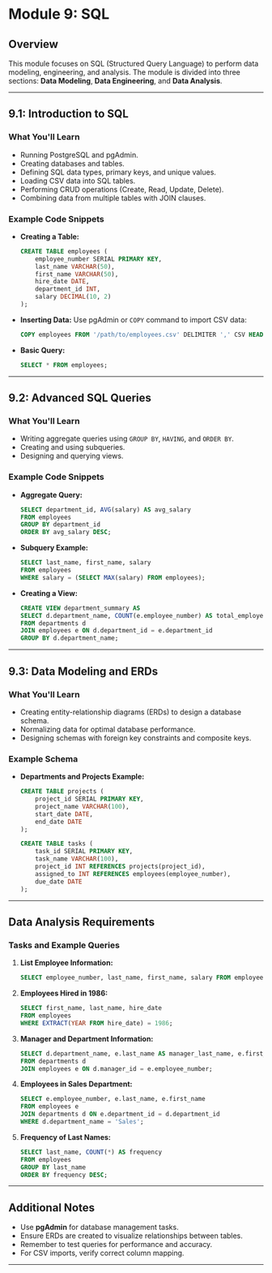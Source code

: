 # Module 9: SQL

## Overview
This module focuses on SQL (Structured Query Language) to perform data modeling, engineering, and analysis. The module is divided into three sections: **Data Modeling**, **Data Engineering**, and **Data Analysis**.

---

## 9.1: Introduction to SQL

### What You'll Learn
- Running PostgreSQL and pgAdmin.
- Creating databases and tables.
- Defining SQL data types, primary keys, and unique values.
- Loading CSV data into SQL tables.
- Performing CRUD operations (Create, Read, Update, Delete).
- Combining data from multiple tables with JOIN clauses.

### Example Code Snippets
- **Creating a Table:**
    ```sql
    CREATE TABLE employees (
        employee_number SERIAL PRIMARY KEY,
        last_name VARCHAR(50),
        first_name VARCHAR(50),
        hire_date DATE,
        department_id INT,
        salary DECIMAL(10, 2)
    );
    ```

- **Inserting Data:**
    Use pgAdmin or `COPY` command to import CSV data:
    ```sql
    COPY employees FROM '/path/to/employees.csv' DELIMITER ',' CSV HEADER;
    ```

- **Basic Query:**
    ```sql
    SELECT * FROM employees;
    ```

---

## 9.2: Advanced SQL Queries

### What You'll Learn
- Writing aggregate queries using `GROUP BY`, `HAVING`, and `ORDER BY`.
- Creating and using subqueries.
- Designing and querying views.

### Example Code Snippets
- **Aggregate Query:**
    ```sql
    SELECT department_id, AVG(salary) AS avg_salary
    FROM employees
    GROUP BY department_id
    ORDER BY avg_salary DESC;
    ```

- **Subquery Example:**
    ```sql
    SELECT last_name, first_name, salary
    FROM employees
    WHERE salary = (SELECT MAX(salary) FROM employees);
    ```

- **Creating a View:**
    ```sql
    CREATE VIEW department_summary AS
    SELECT d.department_name, COUNT(e.employee_number) AS total_employees, AVG(e.salary) AS avg_salary
    FROM departments d
    JOIN employees e ON d.department_id = e.department_id
    GROUP BY d.department_name;
    ```

---

## 9.3: Data Modeling and ERDs

### What You'll Learn
- Creating entity-relationship diagrams (ERDs) to design a database schema.
- Normalizing data for optimal database performance.
- Designing schemas with foreign key constraints and composite keys.

### Example Schema
- **Departments and Projects Example:**
    ```sql
    CREATE TABLE projects (
        project_id SERIAL PRIMARY KEY,
        project_name VARCHAR(100),
        start_date DATE,
        end_date DATE
    );

    CREATE TABLE tasks (
        task_id SERIAL PRIMARY KEY,
        task_name VARCHAR(100),
        project_id INT REFERENCES projects(project_id),
        assigned_to INT REFERENCES employees(employee_number),
        due_date DATE
    );
    ```

---

## Data Analysis Requirements

### Tasks and Example Queries
1. **List Employee Information:**
    ```sql
    SELECT employee_number, last_name, first_name, salary FROM employees;
    ```

2. **Employees Hired in 1986:**
    ```sql
    SELECT first_name, last_name, hire_date
    FROM employees
    WHERE EXTRACT(YEAR FROM hire_date) = 1986;
    ```

3. **Manager and Department Information:**
    ```sql
    SELECT d.department_name, e.last_name AS manager_last_name, e.first_name AS manager_first_name
    FROM departments d
    JOIN employees e ON d.manager_id = e.employee_number;
    ```

4. **Employees in Sales Department:**
    ```sql
    SELECT e.employee_number, e.last_name, e.first_name
    FROM employees e
    JOIN departments d ON e.department_id = d.department_id
    WHERE d.department_name = 'Sales';
    ```

5. **Frequency of Last Names:**
    ```sql
    SELECT last_name, COUNT(*) AS frequency
    FROM employees
    GROUP BY last_name
    ORDER BY frequency DESC;
    ```

---

## Additional Notes
- Use **pgAdmin** for database management tasks.
- Ensure ERDs are created to visualize relationships between tables.
- Remember to test queries for performance and accuracy.
- For CSV imports, verify correct column mapping.

---
